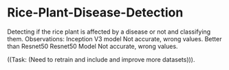 # Rice-Plant-Disease-Detection
Detecting if the rice plant is affected by a disease or not and classifying them.
Observations:
Inception V3 model
            Not accurate, wrong values. 
            Better than Resnet50
Resnet50 Model
            Not accurate, wrong values.
            
((Task: (Need to retrain and include and improve more datasets))).
